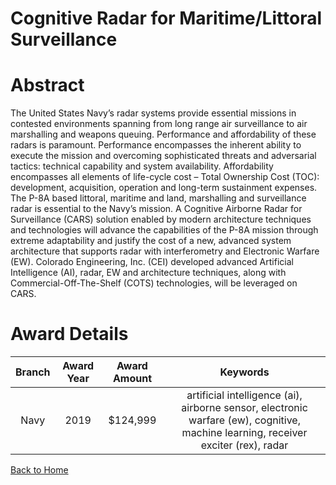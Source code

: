 
Cognitive Radar for Maritime/Littoral Surveillance
==================================================

# Abstract


The United States Navy’s radar systems provide essential missions in contested environments spanning from long range air surveillance to air marshalling and weapons queuing. Performance and affordability of these radars is paramount. Performance encompasses the inherent ability to execute the mission and overcoming sophisticated threats and adversarial tactics: technical capability and system availability. Affordability encompasses all elements of life-cycle cost – Total Ownership Cost (TOC): development, acquisition, operation and long-term sustainment expenses. The P-8A based littoral, maritime and land, marshalling and surveillance radar is essential to the Navy’s mission. A Cognitive Airborne Radar for Surveillance (CARS) solution enabled by modern architecture techniques and technologies will advance the capabilities of the P-8A mission through extreme adaptability and justify the cost of a new, advanced system architecture that supports radar with interferometry and Electronic Warfare (EW). Colorado Engineering, Inc. (CEI) developed advanced Artificial Intelligence (AI), radar, EW and architecture techniques, along with Commercial-Off-The-Shelf (COTS) technologies, will be leveraged on CARS.  

# Award Details

|Branch|Award Year|Award Amount|Keywords|
| :---: | :---: | :---: | :---: |
|Navy|2019|$124,999|artificial intelligence (ai), airborne sensor, electronic warfare (ew), cognitive, machine learning, receiver exciter (rex), radar|
  
  


[Back to Home](https://github.com/chrischow/dod_sbir_awards/JH/#1989)